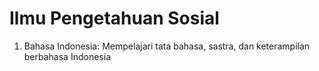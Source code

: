 # Ilmu Pengetahuan Sosial
1. Bahasa Indonesia: Mempelajari tata bahasa, sastra, dan keterampilan berbahasa Indonesia